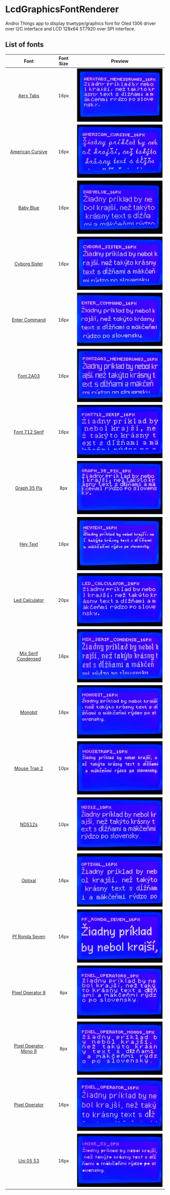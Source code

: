 # LcdGraphicsFontRenderer
Androi Things app to display truetype/graphics font for Oled 1306 driver over I2C interface and LCD 128x64 ST7920 over SPI interface.

## List of fonts
<!-- FONTS_LIST_START -->
Font | Font Size | Preview
:---:|:---:| --- 
[Aerx Tabs](app/src/main/java/com/rudolas/mia/fonts/AerxTabsMemesbruh0316px.java) | 16px | ![Screenshot](Screenshots/AerXtabs1res.webp?raw=true)
[American Cursive](app/src/main/java/com/rudolas/mia/fonts/AmericanCursive16px.java) | 16px | ![Screenshot](/Screenshots/AmericanCursive2res.webp?raw=true)
[Baby Blue](app/src/main/java/com/rudolas/mia/fonts/BabyBlue16px.java) | 16px | ![Screenshot](/Screenshots/BabyBlue1res.webp?raw=true)
[Cyborg Sister](app/src/main/java/com/rudolas/mia/fonts/CyborgSister16px.java) | 16px | ![Screenshot](/Screenshots/CyborgSister1res.webp?raw=true)
[Enter Command](app/src/main/java/com/rudolas/mia/fonts/EnterCommand16px.java) | 16px | ![Screenshot](/Screenshots/EnterCommand2res.webp?raw=true)
[Font 2A03](app/src/main/java/com/rudolas/mia/fonts/Font2a03Memesbruh0316px.java) | 16px | ![Screenshot](/Screenshots/Font2A03_1res.webp?raw=true)
[Font 712 Serif](app/src/main/java/com/rudolas/mia/fonts/Font712Serif16px.java) | 16px | ![Screenshot](/Screenshots/Font712Serif1res.webp?raw=true)
[Graph 35 Pix](app/src/main/java/com/rudolas/mia/fonts/Graph35Pix8px.java) | 8px | ![Screenshot](/Screenshots/Graph35Pix1res.webp?raw=true)
[Hey Text](app/src/main/java/com/rudolas/mia/fonts/HeyText16px.java) | 16px | ![Screenshot](/Screenshots/HeyText1res.webp?raw=true)
[Led Calculator](app/src/main/java/com/rudolas/mia/fonts/LedCalculator20px.java) | 20px | ![Screenshot](/Screenshots/LedCalculator3res.webp?raw=true)
[Mix Serif Condensed](app/src/main/java/com/rudolas/mia/fonts/MixSerifCondense16px.java) | 16px | ![Screenshot](/Screenshots/MixSerifCondensed1res.webp?raw=true)
[Monobit](app/src/main/java/com/rudolas/mia/fonts/Monobit16px.java) | 16px | ![Screenshot](/Screenshots/Monobit1res.webp?raw=true)
[Mouse Trap 2](app/src/main/java/com/rudolas/mia/fonts/MouseTrap210px.java) | 10px | ![Screenshot](/Screenshots/MouseTrap1res.webp?raw=true)
[NDS12s](app/src/main/java/com/rudolas/mia/fonts/Nds1210px.java) | 10px | ![Screenshot](/Screenshots/NDS12_1res.webp?raw=true)
[Optixal](app/src/main/java/com/rudolas/mia/fonts/Optixal16px.java) | 16px | ![Screenshot](/Screenshots/Optixal1res.webp?raw=true)
[Pf Ronda Seven](app/src/main/java/com/rudolas/mia/fonts/PfRondaSeven16px.java) | 16px | ![Screenshot](/Screenshots/PfRondaSeven1res.webp?raw=true)
[Pixel Operator 8](app/src/main/java/com/rudolas/mia/fonts/PixelOperator88px.java) | 8px | ![Screenshot](/Screenshots/PixelOperator8_1res.webp?raw=true)
[Pixel Operator Mono 8](app/src/main/java/com/rudolas/mia/fonts/PixelOperatorMono88px.java) | 8px | ![Screenshot](/Screenshots/PixelOperatorMono8_1res.webp?raw=true)
[Pixel Operator](app/src/main/java/com/rudolas/mia/fonts/PixelOperator16px.java) | 16px | ![Screenshot](/Screenshots/PixelOperator_1res.webp?raw=true)
[Uni 05 53](app/src/main/java/com/rudolas/mia/fonts/Uni05538px.java) | 16px | ![Screenshot](/Screenshots/Uni05_53_1res.webp?raw=true)
<!-- FONTS_LIST_END -->
